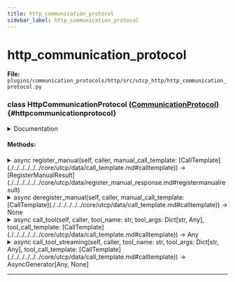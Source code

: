 ```yaml
---
title: http_communication_protocol
sidebar_label: http_communication_protocol
---
```


# http_communication_protocol

**File:** `plugins/communication_protocols/http/src/utcp_http/http_communication_protocol.py`

### class HttpCommunicationProtocol ([CommunicationProtocol](./../../../../../core/utcp/interfaces/communication_protocol.md#communicationprotocol)) {#httpcommunicationprotocol}

<details>
<summary>Documentation</summary>

HTTP communication protocol implementation for UTCP client.

Handles communication with HTTP-based tool providers, supporting various
authentication methods, URL path parameters, and automatic tool discovery.
Enforces security by requiring HTTPS or localhost connections.


**Features**

- RESTful API communication with configurable HTTP methods
- URL path parameter substitution from tool arguments
- [Tool](./../../../../../core/utcp/data/tool.md#tool) discovery from UTCP manuals, OpenAPI specs, and YAML
- Request body and header field mapping from tool arguments
- OAuth2 token caching and automatic refresh
- Security validation of connection URLs



**Attributes**

- **`_session`**: Optional aiohttp ClientSession for connection reuse.
- **`_oauth_tokens`**: Cache of OAuth2 tokens by client_id.
- **`_log`**: Logger function for debugging and error reporting.
</details>

#### Methods:

<details>
<summary>async register_manual(self, caller, manual_call_template: [CallTemplate](./../../../../../core/utcp/data/call_template.md#calltemplate)) -> [RegisterManualResult](./../../../../../core/utcp/data/register_manual_response.md#registermanualresult)</summary>

Register a manual and its tools.


**Args**

- **`caller`**: The UTCP client that is calling this method.
- **`manual_call_template`**: The call template of the manual to register.



**Returns**

[RegisterManualResult](./../../../../../core/utcp/data/register_manual_response.md#registermanualresult) object containing the call template and manual.
</details>

<details>
<summary>async deregister_manual(self, caller, manual_call_template: [CallTemplate](./../../../../../core/utcp/data/call_template.md#calltemplate)) -> None</summary>

Deregister a manual and its tools.

Deregistering a manual is a no-op for the stateless HTTP communication protocol.
</details>

<details>
<summary>async call_tool(self, caller, tool_name: str, tool_args: Dict[str, Any], tool_call_template: [CallTemplate](./../../../../../core/utcp/data/call_template.md#calltemplate)) -> Any</summary>

Execute a tool call through this transport.


**Args**

- **`caller`**: The UTCP client that is calling this method.
- **`tool_name`**: Name of the tool to call (may include provider prefix).
- **`tool_args`**: Dictionary of arguments to pass to the tool.
- **`tool_call_template`**: Call template of the tool to call.



**Returns**

The tool's response, with type depending on the tool's output schema.
</details>

<details>
<summary>async call_tool_streaming(self, caller, tool_name: str, tool_args: Dict[str, Any], tool_call_template: [CallTemplate](./../../../../../core/utcp/data/call_template.md#calltemplate)) -> AsyncGenerator[Any, None]</summary>

Execute a tool call through this transport streamingly.


**Args**

- **`caller`**: The UTCP client that is calling this method.
- **`tool_name`**: Name of the tool to call (may include provider prefix).
- **`tool_args`**: Dictionary of arguments to pass to the tool.
- **`tool_call_template`**: Call template of the tool to call.



**Returns**

An async generator that yields the tool's response.
</details>

---
